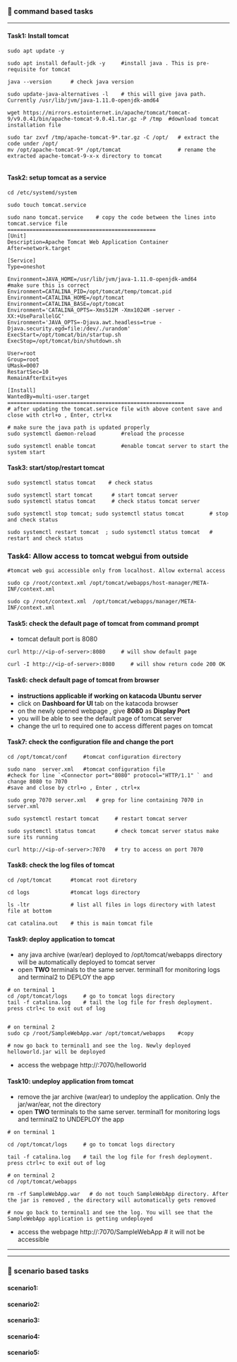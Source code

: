 ### :camel: command based tasks
---
#### Task1: Install tomcat 
```
sudo apt update -y

sudo apt install default-jdk -y     #install java . This is pre-requisite for tomcat

java --version      # check java version

sudo update-java-alternatives -l    # this will give java path. Currently /usr/lib/jvm/java-1.11.0-openjdk-amd64

wget https://mirrors.estointernet.in/apache/tomcat/tomcat-9/v9.0.41/bin/apache-tomcat-9.0.41.tar.gz -P /tmp  #download tomcat installation file

sudo tar zxvf /tmp/apache-tomcat-9*.tar.gz -C /opt/   # extract the code under /opt/
mv /opt/apache-tomcat-9* /opt/tomcat                  # rename the extracted apache-tomcat-9-x-x directory to tomcat


```


#### Task2: setup tomcat as a service
```
cd /etc/systemd/system

sudo touch tomcat.service

sudo nano tomcat.service    # copy the code between the lines into tomcat.service file
===============================================
[Unit]
Description=Apache Tomcat Web Application Container
After=network.target

[Service]
Type=oneshot

Environment=JAVA_HOME=/usr/lib/jvm/java-1.11.0-openjdk-amd64        #make sure this is correct
Environment=CATALINA_PID=/opt/tomcat/temp/tomcat.pid
Environment=CATALINA_HOME=/opt/tomcat
Environment=CATALINA_BASE=/opt/tomcat
Environment='CATALINA_OPTS=-Xms512M -Xmx1024M -server -XX:+UseParallelGC'
Environment='JAVA_OPTS=-Djava.awt.headless=true -Djava.security.egd=file:/dev/./urandom'
ExecStart=/opt/tomcat/bin/startup.sh
ExecStop=/opt/tomcat/bin/shutdown.sh

User=root
Group=root
UMask=0007
RestartSec=10
RemainAfterExit=yes

[Install]
WantedBy=multi-user.target
========================================================
# after updating the tomcat.service file with above content save and close with ctrl+o , Enter, ctrl+x 

# make sure the java path is updated properly
sudo systemctl daemon-reload        #reload the processe

sudo systemctl enable tomcat        #enable tomcat server to start the system start

```

#### Task3: start/stop/restart tomcat
```
sudo systemctl status tomcat    # check status

sudo systemctl start tomcat      # start tomcat server    
sudo systemctl status tomcat     # check status tomcat server

sudo systemctl stop tomcat; sudo systemctl status tomcat        # stop and check status

sudo systemctl restart tomcat  ; sudo systemctl status tomcat   # restart and check status
```
### Task4: Allow access to tomcat webgui from outside
```
#tomcat web gui accessible only from localhost. Allow external access

sudo cp /root/context.xml /opt/tomcat/webapps/host-manager/META-INF/context.xml

sudo cp /root/context.xml  /opt/tomcat/webapps/manager/META-INF/context.xml
```
#### Task5: check the default page of tomcat from command prompt
* tomcat default port is 8080
```
curl http://<ip-of-server>:8080     # will show default page

curl -I http://<ip-of-server>:8080     # will show return code 200 OK
```
#### Task6: check default page of tomcat from browser

* __instructions applicable if working on katacoda Ubuntu server__
* click on __Dashboard for UI__ tab on the katacoda browser
* on the newly opened webpage , give __8080__ as __Display Port__
* you will be able to see the default page of tomcat server
* change the url to required one to access different pages on tomcat

#### Task7: check the configuration file and change the port
```
cd /opt/tomcat/conf     #tomcat configuration directory

sudo nano  server.xml   #tomcat configuration file 
#check for line `<Connector port="8080" protocol="HTTP/1.1" ` and change 8080 to 7070
#save and close by ctrl+o , Enter , ctrl+x

sudo grep 7070 server.xml   # grep for line containing 7070 in server.xml 

sudo systemctl restart tomcat     # restart tomcat server

sudo systemctl status tomcat      # check tomcat server status make sure its running

curl http://<ip-of-server>:7070   # try to access on port 7070
```
#### Task8: check the log files of tomcat
```
cd /opt/tomcat      #tomcat root diretory

cd logs             #tomcat logs directory 

ls -ltr             # list all files in logs directory with latest file at bottom

cat catalina.out    # this is main tomcat file
```
#### Task9: deploy application to tomcat 
* any java archive (war/ear) deployed to /opt/tomcat/webapps directory will be automatically deployed to tomcat server
* open __TWO__ terminals to the same server. terminal1 for monitoring logs and terminal2 to DEPLOY the app

```
# on terminal 1
cd /opt/tomcat/logs     # go to tomcat logs directory
tail -f catalina.log    # tail the log file for fresh deployment. press ctrl+c to exit out of log


# on terminal 2
sudo cp /root/SampleWebApp.war /opt/tomcat/webapps    #copy 

# now go back to terminal1 and see the log. Newly deployed helloworld.jar will be deployed
```
* access the webpage http://<ip-of-server>:7070/helloworld

#### Task10: undeploy application from tomcat
* remove the jar archive (war/ear) to undeploy the application. Only the jar/war/ear, not the directory
* open __TWO__ terminals to the same server. terminal1 for monitoring logs and terminal2 to UNDEPLOY the app
```
# on terminal 1

cd /opt/tomcat/logs     # go to tomcat logs directory

tail -f catalina.log    # tail the log file for fresh deployment. press ctrl+c to exit out of log

# on terminal 2
cd /opt/tomcat/webapps

rm -rf SampleWebApp.war   # do not touch SampleWebApp directory. After the jar is removed , the directory will automatically gets removed

# now go back to terminal1 and see the log. You will see that the SampleWebApp application is getting undeployed

```
* access the webpage http://<ip-of-server>:7070/SampleWebApp  # it will not be accessible

----
----

### :rocket: scenario based tasks 
#### scenario1: 
#### scenario2: 
#### scenario3: 
#### scenario4: 
#### scenario5: 
